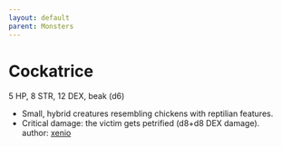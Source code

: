 ```yaml
---
layout: default
parent: Monsters 
--- 
```

# Cockatrice
5 HP, 8 STR, 12 DEX, beak (d6)  
- Small, hybrid creatures resembling chickens with reptilian features.  
- Critical damage: the victim gets petrified (d8+d8 DEX damage).  
author: [xenio](https://xenioinabottle.blogspot.com/2021/02/classic-monsters-for-cairnito-part-1.html) 
